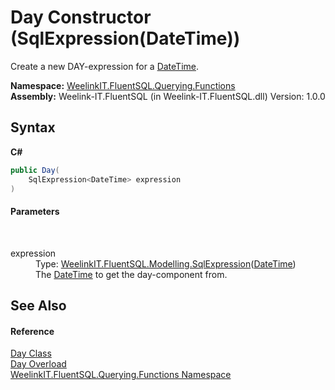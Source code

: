 # Day Constructor (SqlExpression(DateTime))
 

Create a new DAY-expression for a <a href="http://msdn2.microsoft.com/en-us/library/03ybds8y" target="_blank">DateTime</a>.

**Namespace:**&nbsp;<a href="6b99a131-e31e-85f7-077f-e177553e0606">WeelinkIT.FluentSQL.Querying.Functions</a><br />**Assembly:**&nbsp;Weelink-IT.FluentSQL (in Weelink-IT.FluentSQL.dll) Version: 1.0.0

## Syntax

**C#**<br />
``` C#
public Day(
	SqlExpression<DateTime> expression
)
```


#### Parameters
&nbsp;<dl><dt>expression</dt><dd>Type: <a href="6d3bd1b1-9588-4b2a-b617-fde5eea88b0a">WeelinkIT.FluentSQL.Modelling.SqlExpression</a>(<a href="http://msdn2.microsoft.com/en-us/library/03ybds8y" target="_blank">DateTime</a>)<br />The <a href="http://msdn2.microsoft.com/en-us/library/03ybds8y" target="_blank">DateTime</a> to get the day-component from.</dd></dl>

## See Also


#### Reference
<a href="77df8832-7079-b85a-9fb5-2a55f998b375">Day Class</a><br /><a href="865bf820-3527-7310-5ed1-9d3d9e34ce38">Day Overload</a><br /><a href="6b99a131-e31e-85f7-077f-e177553e0606">WeelinkIT.FluentSQL.Querying.Functions Namespace</a><br />